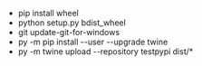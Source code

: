 - pip install wheel
- python setup.py bdist_wheel
- git update-git-for-windows
- py -m pip install --user --upgrade twine
- py -m twine upload --repository testpypi dist/*